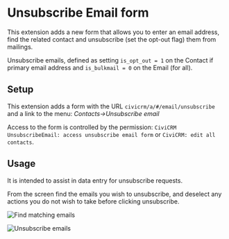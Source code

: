 # Unsubscribe Email form

This extension adds a new form that allows you to enter an email address, find the related contact
and unsubscribe (set the opt-out flag) them from mailings.

Unsubscribe emails, defined as setting `is_opt_out = 1` on the Contact if primary email address and `is_bulkmail = 0` on the Email (for all).

## Setup

This extension adds a form with the URL `civicrm/a/#/email/unsubscribe` and a link to the menu: *Contacts->Unsubscribe email*

Access to the form is controlled by the permission: `CiviCRM UnsubscribeEmail: access unsubscribe email form` or `CiviCRM: edit all contacts`.

## Usage
It is intended to assist in data entry for unsubscribe requests.

From the screen find the emails you wish to unsubscribe, and deselect any actions you do not
wish to take before clicking unsubscribe.

![Find matching emails](docs/find.png?raw=true "Find matching emails")

![Unsubscribe emails](docs/unsubscribe.png?raw=true "Unsubscribe emails")
